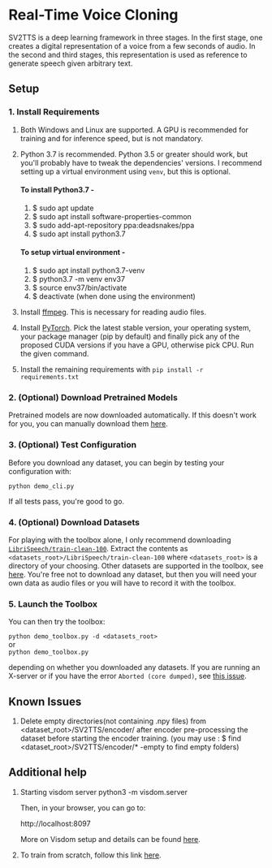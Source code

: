 # Real-Time Voice Cloning


SV2TTS is a deep learning framework in three stages. In the first stage, one creates a digital representation of a voice from a few seconds of audio. In the second and third stages, this representation is used as reference to generate speech given arbitrary text.



## Setup

### 1. Install Requirements
1. Both Windows and Linux are supported. A GPU is recommended for training and for inference speed, but is not mandatory.
2. Python 3.7 is recommended. Python 3.5 or greater should work, but you'll probably have to tweak the dependencies' versions. I recommend setting up a virtual environment using `venv`, but this is optional.

   #### To install Python3.7 -
   1. $ sudo apt update
   2. $ sudo apt install software-properties-common
   3. $ sudo add-apt-repository ppa:deadsnakes/ppa
   4. $ sudo apt install python3.7
    
   #### To setup virtual environment -
   1. $ sudo apt install python3.7-venv
   2. $ python3.7 -m venv env37
   3. $ source env37/bin/activate
   4. $ deactivate (when done using the environment)

3. Install [ffmpeg](https://ffmpeg.org/download.html#get-packages). This is necessary for reading audio files.
4. Install [PyTorch](https://pytorch.org/get-started/locally/). Pick the latest stable version, your operating system, your package manager (pip by default) and finally pick any of the proposed CUDA versions if you have a GPU, otherwise pick CPU. Run the given command.
5. Install the remaining requirements with `pip install -r requirements.txt`

### 2. (Optional) Download Pretrained Models
Pretrained models are now downloaded automatically. If this doesn't work for you, you can manually download them [here](https://github.com/CorentinJ/Real-Time-Voice-Cloning/wiki/Pretrained-models).

### 3. (Optional) Test Configuration
Before you download any dataset, you can begin by testing your configuration with:

`python demo_cli.py`

If all tests pass, you're good to go.

### 4. (Optional) Download Datasets
For playing with the toolbox alone, I only recommend downloading [`LibriSpeech/train-clean-100`](https://www.openslr.org/resources/12/train-clean-100.tar.gz). Extract the contents as `<datasets_root>/LibriSpeech/train-clean-100` where `<datasets_root>` is a directory of your choosing. Other datasets are supported in the toolbox, see [here](https://github.com/CorentinJ/Real-Time-Voice-Cloning/wiki/Training#datasets). You're free not to download any dataset, but then you will need your own data as audio files or you will have to record it with the toolbox.

### 5. Launch the Toolbox
You can then try the toolbox:

`python demo_toolbox.py -d <datasets_root>`  
or  
`python demo_toolbox.py`  

depending on whether you downloaded any datasets. If you are running an X-server or if you have the error `Aborted (core dumped)`, see [this issue](https://github.com/CorentinJ/Real-Time-Voice-Cloning/issues/11#issuecomment-504733590).

## Known Issues

1. Delete empty directories(not containing .npy files) from <dataset_root>/SV2TTS/encoder/ after encoder pre-processing the dataset before starting the encoder training. (you may use : $ find <dataset_root>/SV2TTS/encoder/* -empty to find empty folders)

## Additional help 

1. Starting visdom server
   python3 -m visdom.server
   
   Then, in your browser, you can go to:

   http://localhost:8097
   
   More on Visdom setup and details can be found [here](https://github.com/fossasia/visdom/blob/master/README.md).
   
2. To train from scratch, follow this link [here](https://github.com/CorentinJ/Real-Time-Voice-Cloning/wiki/Training).

